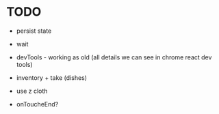 # TODO

- persist state
- wait
- devTools - working as old (all details we can see in chrome react dev tools)
- inventory + take (dishes)
- use z cloth



- onToucheEnd?
